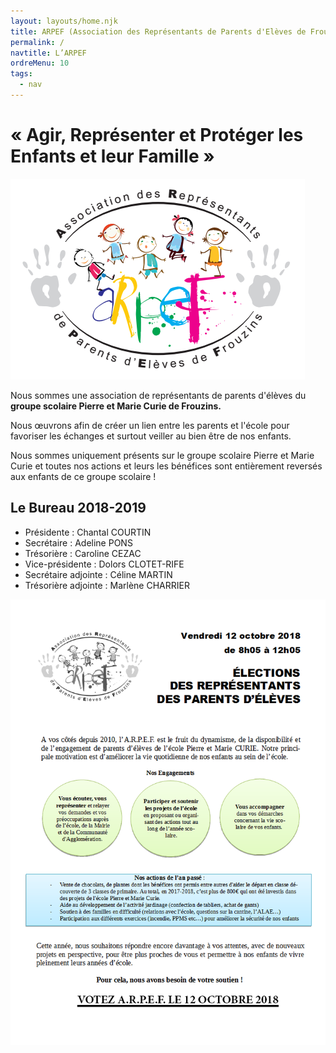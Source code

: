 ```yaml
---
layout: layouts/home.njk
title: ARPEF (Association des Représentants de Parents d'Elèves de Frouzins)
permalink: /
navtitle: L’ARPEF
ordreMenu: 10
tags:
  - nav
---
```


# « Agir, Représenter et Protéger les Enfants et leur Famille »

![Association des Représentants de Parents d’Elèves de Frouzins](static/img/logo.png)

Nous sommes une association de représentants de parents d'élèves du **groupe scolaire Pierre et Marie Curie de Frouzins.**

Nous œuvrons afin de créer un lien entre les parents et l'école pour favoriser les échanges et surtout veiller au bien être de nos enfants.

Nous sommes uniquement présents sur le groupe scolaire Pierre et Marie Curie et toutes nos actions et leurs les bénéfices sont entièrement reversés aux enfants de ce groupe scolaire !

## Le Bureau 2018-2019

- Présidente : Chantal COURTIN
- Secrétaire : Adeline PONS
- Trésorière : Caroline CEZAC
- Vice-présidente : Dolors CLOTET-RIFE
- Secrétaire adjointe : Céline MARTIN
- Trésorière adjointe : Marlène CHARRIER

[![Le bulletin de vote ARPEF de 2018](static/img/bulletin-vote-2018.jpg)](static/img/bulletin-vote-2018.jpg)
